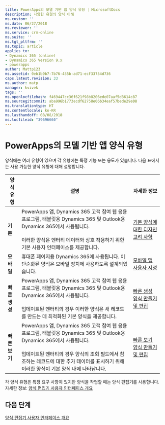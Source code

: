 ```yaml
---
title: PowerApps의 모델 기반 앱 양식 유형 | MicrosoftDocs
description: 다양한 유형의 양식 이해
ms.custom: ''
ms.date: 06/27/2018
ms.reviewer: ''
ms.service: crm-online
ms.suite: ''
ms.tgt_pltfrm: ''
ms.topic: article
applies_to:
- Dynamics 365 (online)
- Dynamics 365 Version 9.x
- powerapps
author: Mattp123
ms.assetid: 0eb1b9b7-7b76-435b-ad71-ecf33754d736
caps.latest.revision: 33
ms.author: matp
manager: kvivek
tags: ''
ms.openlocfilehash: f469447cc36f621f98b8206ede07aaf5d3614c87
ms.sourcegitcommit: aba996b1773ecdf62758e06b34eaf57bede29e08
ms.translationtype: HT
ms.contentlocale: ko-KR
ms.lasthandoff: 08/08/2018
ms.locfileid: "39696660"
---
```

# <a name="type-of-model-driven-app-forms-in-powerapps"></a>PowerApps의 모델 기반 앱 양식 유형

 양식에는 여러 유형이 있으며 각 유형에는 특정 기능 또는 용도가 있습니다. 다음 표에서는 사용 가능한 양식 유형에 대해 설명합니다.  
  
|양식 유형|설명|자세한 정보|  
|---------------|-----------------|-----------------|  
|**기본**|PowerApps 앱, Dynamics 365 고객 참여 웹 응용 프로그램, 태블릿용 Dynamics 365 및 Outlook용 Dynamics 365에서 사용됩니다.<br /><br /> 이러한 양식은 엔터티 데이터와 상호 작용하기 위한 기본 사용자 인터페이스를 제공합니다.|[기본 양식에 대한 디자인 고려 사항](design-considerations-main-forms.md)|  
|**모바일**|휴대폰 페이지용 Dynamics 365에 사용됩니다. 이 단순화된 양식은 모바일 장치에 사용하도록 설계되었습니다.|[모바일 앱 사용자 지정](https://docs.microsoft.com/dynamics365/customer-engagement/customize/customize-phones-tablets)  |  
|**빠른 생성**|PowerApps 앱, Dynamics 365 고객 참여 웹 응용 프로그램, 태블릿용 Dynamics 365 및 Outlook용 Dynamics 365에서 사용됩니다.<br /><br /> 업데이트된 엔터티의 경우 이러한 양식은 새 레코드를 만드는 데 최적화된 기본 양식을 제공합니다.|[빠른 생성 양식 만들기 및 편집](create-edit-quick-view-forms.md) |  
|**빠른 보기**|PowerApps 앱, Dynamics 365 고객 참여 웹 응용 프로그램, 태블릿용 Dynamics 365 및 Outlook용 Dynamics 365에서 사용됩니다.<br /><br /> 업데이트된 엔터티의 경우 양식의 조회 필드에서 참조하는 레코드에 대한 추가 데이터를 표시하기 위해 이러한 양식이 기본 양식 내에 나타납니다.|[빠른 보기 양식 만들기 및 편집](create-edit-quick-view-forms.md)|  

각 양식 유형은 특정 요구 사항이 있지만 양식을 작업할 때는 양식 편집기를 사용합니다. 자세한 정보: [양식 편집기 사용자 인터페이스 개요](form-editor-user-interface-legacy.md)


## <a name="next-steps"></a>다음 단계

[양식 편집기 사용자 인터페이스 개요](form-editor-user-interface-legacy.md)